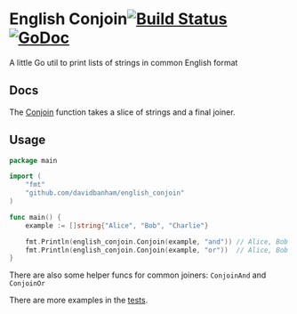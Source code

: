 # English Conjoin[![Build Status](https://travis-ci.org/davidbanham/english_conjoin.svg?branch=master)](https://travis-ci.org/davidbanham/english_conjoin) [![GoDoc](https://godoc.org/github.com/davidbanham/english_conjoin?status.svg)](https://godoc.org/github.com/davidbanham/english_conjoin)
A little Go util to print lists of strings in common English format

## Docs

The [Conjoin](https://godoc.org/github.com/davidbanham/english_conjoin#Conjoin) function takes a slice of strings and a final joiner.

## Usage

```go
package main

import (
	"fmt"
	"github.com/davidbanham/english_conjoin"
)

func main() {
	example := []string{"Alice", "Bob", "Charlie"}

	fmt.Println(english_conjoin.Conjoin(example, "and")) // Alice, Bob and Charlie
	fmt.Println(english_conjoin.Conjoin(example, "or"))  // Alice, Bob or Charlie
}
```

There are also some helper funcs for common joiners: `ConjoinAnd` and `ConjoinOr`

There are more examples in the [tests](https://github.com/davidbanham/english_conjoin/blob/master/main_test.go).
